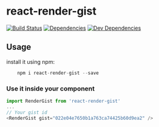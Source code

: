 # react-render-gist

[![Build Status](https://travis-ci.org/UdiliaInc/create-react-library.svg?branch=master)](https://travis-ci.org/UdiliaInc/create-react-library)
[![Dependencies](https://img.shields.io/david/udiliaInc/create-react-library.svg)]()
[![Dev Dependencies](https://img.shields.io/david/dev/udiliaInc/create-react-library.svg)]()

## Usage

install it using npm:

```javascript
    npm i react-render-gist --save
```

### Use it inside your component

```javascript
import RenderGist from 'react-render-gist'
...
// Your gist id
<RenderGist gist="022e04e7650b1a763ca74425b60d9ea2" />
```
